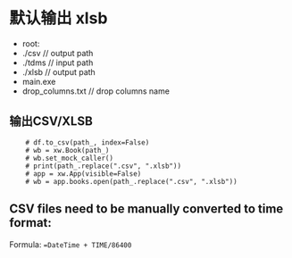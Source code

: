 # 默认输出 xlsb
  - root:
  -  ./csv   // output path
  -  ./tdms  // input path
  -  ./xlsb  // output path
  -  main.exe
  -  drop_columns.txt // drop columns name
## 输出CSV/XLSB
        # df.to_csv(path_, index=False)
        # wb = xw.Book(path_)
        # wb.set_mock_caller()
        # print(path_.replace(".csv", ".xlsb"))
        # app = xw.App(visible=False)
        # wb = app.books.open(path_.replace(".csv", ".xlsb"))

        
## CSV files need to be manually converted to time format: 
Formula: ```=DateTime + TIME/86400```